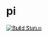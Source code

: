 # pi
[![Build Status](http://localhost:8080/buildStatus/icon?job=pi-challenge)](http://localhost:8080/view/3%20-%20Jenkins%20with%20GitHub/job/pi-challenge/)

